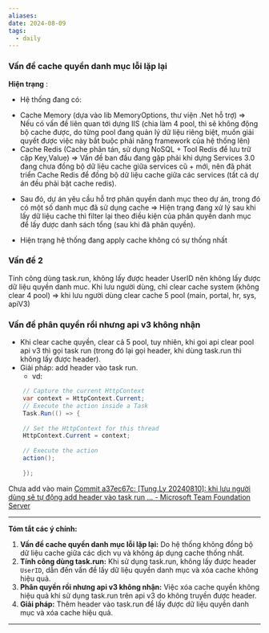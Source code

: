 ```yaml
---
aliases: 
date: 2024-08-09
tags:
  - daily
---
```

### Vấn đề cache quyền danh mục lỗi lặp lại

**Hiện trạng** :
- Hệ thống đang có: 
+ Cache Memory (dựa vào lib MemoryOptions, thư viện .Net hỗ trợ) => Nếu có vấn đề liên quan tới dựng IIS (chia làm 4 pool, thì sẽ không động bộ cache được, do từng pool đang quản lý dữ liệu riêng biệt,
muốn giải quyết được việc này bắt buộc phải nâng framework của hệ thống lên)
+ Cache Redis (Cache phân tán, sử dụng NoSQL + Tool Redis để lưu trữ cặp Key,Value)
=> Vấn đề ban đầu đang gặp phải khi dựng Services 3.0 đang chưa đồng bộ dữ liệu cache giữa services cũ + mới, nên đã phát triển Cache Redis để đồng bộ 
dữ liệu cache giữa các services (tất cả dự án đều phải bật cache redis).
- Sau đó, dự án yêu cầu hỗ trợ phân quyền danh mục theo dự án, trong đó có một số danh mục đã sử dụng cache
=> Hiện trạng đang xử lý sau khi lấy dữ liệu cache thì filter lại theo điều kiện của phân quyền danh mục để lấy được danh sách tổng (sau khi đã phân quyền).

- Hiện trạng hệ thống đang apply cache không có sự thống nhất

### Vấn đề 2
Tính công dùng task.run, không lấy được header UserID nên không lấy được dữ liệu quyền danh muc. Khi lưu người dùng, chỉ clear cache system (không clear 4 pool) => khi lưu người dùng clear cache 5 pool (main, portal, hr, sys, apiV3)

### Vấn đề phân quyền rồi nhưng api v3 không nhận
- Khi clear cache quyền, clear cả 5 pool, tuy nhiên, khi goi api clear pool api v3 thì gọi task run (trong đó lại gọi header, khi dùng task.run thì không lấy được header).
- Giải pháp: add header vào task run.
	- vd: 
```cs
	// Capture the current HttpContext 
	var context = HttpContext.Current; 	
	// Execute the action inside a Task  
	Task.Run(() => { 
	
	// Set the HttpContext for this thread 
	HttpContext.Current = context; 
	
	// Execute the action 
	action(); 
	
	});
```


Chưa add vào main
[Commit a37ec67c: [Tung.Ly 20240810]: khi lưu người dùng sẽ tự động add header vào task run … - Microsoft Team Foundation Server](http://172.21.35.3:8080/tfs/HRMCollection/_git/HRM9/commit/a37ec67c03ee148484a9931e5d06d418dfd67bcb)





--- 
**Tóm tắt các ý chính:**

1. **Vấn đề cache quyền danh mục lỗi lặp lại:** Do hệ thống không đồng bộ dữ liệu cache giữa các dịch vụ và không áp dụng cache thống nhất.
2. **Tính công dùng task.run:** Khi sử dụng task.run, không lấy được header `UserID`, dẫn đến vấn đề lấy dữ liệu quyền danh mục và xóa cache không hiệu quả.
3. **Phân quyền rồi nhưng api v3 không nhận:** Việc xóa cache quyền không hiệu quả khi sử dụng task.run trên api v3 do không truyền được header.
4. **Giải pháp:** Thêm header vào task.run để lấy được dữ liệu quyền danh mục và xóa cache hiệu quả.

 --- 


